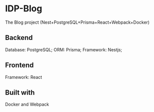 # IDP-Blog
The Blog project (Nest+PostgreSQL+Prisma+React+Webpack+Docker)

## Backend
Database: PostgreSQL;
ORM: Prisma;
Framework: Nestjs;

## Frontend
Framework: React

## Built with
Docker and Webpack

